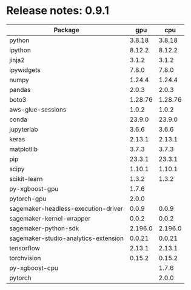 # Release notes: 0.9.1

Package | gpu| cpu
---|---|---
python|3.8.18|3.8.18
ipython|8.12.2|8.12.2
jinja2|3.1.2|3.1.2
ipywidgets|7.8.0|7.8.0
numpy|1.24.4|1.24.4
pandas|2.0.3|2.0.3
boto3|1.28.76|1.28.76
aws-glue-sessions|1.0.2|1.0.2
conda|23.9.0|23.9.0
jupyterlab|3.6.6|3.6.6
keras|2.13.1|2.13.1
matplotlib|3.7.3|3.7.3
pip|23.3.1|23.3.1
scipy|1.10.1|1.10.1
scikit-learn|1.3.2|1.3.2
py-xgboost-gpu|1.7.6| 
pytorch-gpu|2.0.0| 
sagemaker-headless-execution-driver|0.0.9|0.0.9
sagemaker-kernel-wrapper|0.0.2|0.0.2
sagemaker-python-sdk|2.196.0|2.196.0
sagemaker-studio-analytics-extension|0.0.21|0.0.21
tensorflow|2.13.1|2.13.1
torchvision|0.15.2|0.15.2
py-xgboost-cpu| |1.7.6
pytorch| |2.0.0
